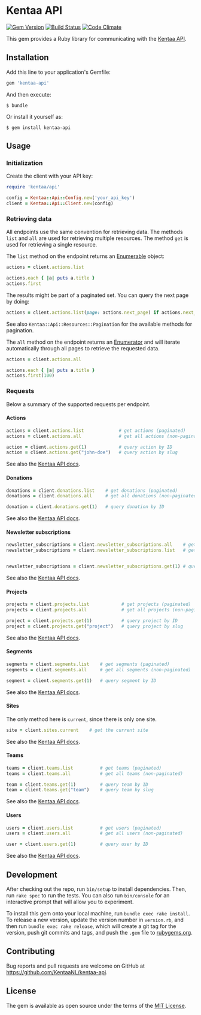 # Kentaa API

[![Gem Version](https://badge.fury.io/rb/kentaa-api.svg)](https://badge.fury.io/rb/kentaa-api)
[![Build Status](https://travis-ci.org/KentaaNL/kentaa-api.svg?branch=master)](https://travis-ci.org/KentaaNL/kentaa-api)
[![Code Climate](https://codeclimate.com/github/KentaaNL/kentaa-api/badges/gpa.svg)](https://codeclimate.com/github/KentaaNL/kentaa-api)

This gem provides a Ruby library for communicating with the [Kentaa API](https://api.kentaa.nl/v1/doc).

## Installation

Add this line to your application's Gemfile:

```ruby
gem 'kentaa-api'
```

And then execute:

    $ bundle

Or install it yourself as:

    $ gem install kentaa-api

## Usage

### Initialization

Create the client with your API key:

```ruby
require 'kentaa/api'

config = Kentaa::Api::Config.new('your_api_key')
client = Kentaa::Api::Client.new(config)
```

### Retrieving data

All endpoints use the same convention for retrieving data. The methods `list` and `all` are used for retrieving multiple resources. The method `get` is used for retrieving a single resource.

The `list` method on the endpoint returns an [Enumerable](https://ruby-doc.org/core/Enumerable.html) object:

```ruby
actions = client.actions.list

actions.each { |a| puts a.title }
actions.first
```

The results might be part of a paginated set. You can query the next page by doing:

```ruby
actions = client.actions.list(page: actions.next_page) if actions.next_page?
```

See also `Kentaa::Api::Resources::Pagination` for the available methods for pagination.

The `all` method on the endpoint returns an [Enumerator](https://ruby-doc.org/core/Enumerator.html) and will iterate automatically through all pages to retrieve the requested data.

```ruby
actions = client.actions.all

actions.each { |a| puts a.title }
actions.first(100)
```

### Requests

Below a summary of the supported requests per endpoint.

#### Actions

```ruby
actions = client.actions.list             # get actions (paginated)
actions = client.actions.all              # get all actions (non-paginated)

action = client.actions.get(1)            # query action by ID
action = client.actions.get("john-doe")   # query action by slug
```

See also the [Kentaa API docs](https://api.kentaa.nl/v1/doc/actions).

#### Donations

```ruby
donations = client.donations.list    # get donations (paginated)
donations = client.donations.all     # get all donations (non-paginated)

donation = client.donations.get(1)   # query donation by ID
```

See also the [Kentaa API docs](https://api.kentaa.nl/v1/doc/donations).

#### Newsletter subscriptions

```ruby
newsletter_subscriptions = client.newsletter_subscriptions.all    # get newsletter subscriptions (paginated)
newsletter_subscriptions = client.newsletter_subscriptions.list   # get all newsletter subscriptions (non-paginated)


newsletter_subscriptions = client.newsletter_subscriptions.get(1) # query newsletter subscription by ID
```

See also the [Kentaa API docs](https://api.kentaa.nl/v1/doc/newsletter-subscriptions).

#### Projects

```ruby
projects = client.projects.list            # get projects (paginated)
projects = client.projects.all             # get all projects (non-paginated)

project = client.projects.get(1)           # query project by ID
project = client.projects.get("project")   # query project by slug
```

See also the [Kentaa API docs](https://api.kentaa.nl/v1/doc/projects).

#### Segments

```ruby
segments = client.segments.list    # get segments (paginated)
segments = client.segments.all     # get all segments (non-paginated)

segment = client.segments.get(1)   # query segment by ID
```

See also the [Kentaa API docs](https://api.kentaa.nl/v1/doc/segments).

#### Sites

The only method here is `current`, since there is only one site.

```ruby
site = client.sites.current    # get the current site
```

See also the [Kentaa API docs](https://api.kentaa.nl/v1/doc/sites).

#### Teams

```ruby
teams = client.teams.list          # get teams (paginated)
teams = client.teams.all           # get all teams (non-paginated)

team = client.teams.get(1)         # query team by ID
team = client.teams.get("team")    # query team by slug
```

See also the [Kentaa API docs](https://api.kentaa.nl/v1/doc/teams).


#### Users

```ruby
users = client.users.list          # get users (paginated)
users = client.users.all           # get all users (non-paginated)

user = client.users.get(1)         # query user by ID
```

See also the [Kentaa API docs](https://api.kentaa.nl/v1/doc/users).


## Development

After checking out the repo, run `bin/setup` to install dependencies. Then, run `rake spec` to run the tests. You can also run `bin/console` for an interactive prompt that will allow you to experiment.

To install this gem onto your local machine, run `bundle exec rake install`. To release a new version, update the version number in `version.rb`, and then run `bundle exec rake release`, which will create a git tag for the version, push git commits and tags, and push the `.gem` file to [rubygems.org](https://rubygems.org).

## Contributing

Bug reports and pull requests are welcome on GitHub at https://github.com/KentaaNL/kentaa-api.


## License

The gem is available as open source under the terms of the [MIT License](http://opensource.org/licenses/MIT).

